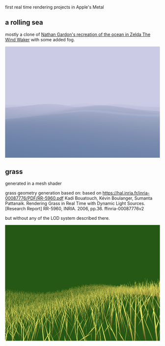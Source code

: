 first real time rendering projects in Apple's Metal

a rolling sea
---
    
mostly a clone of [Nathan Gardon's recreation of the ocean in
Zelda The Wind Waker](https://medium.com/@gordonnl/the-ocean-170fdfd659f1)
with some added fog.

![ocean](ocean.png)

grass
---
 
generated in a mesh shader

grass geometry generation based on:
based on https://hal.inria.fr/inria-00087776/PDF/RR-5960.pdf Kadi Bouatouch, Kévin Boulanger, Sumanta Pattanaik. Rendering Grass in Real Time with Dynamic Light Sources. [Research Report] RR-5960, INRIA. 2006, pp.36. ffinria-00087776v2

but without any of the LOD system described there.

![grass](grass.png)

